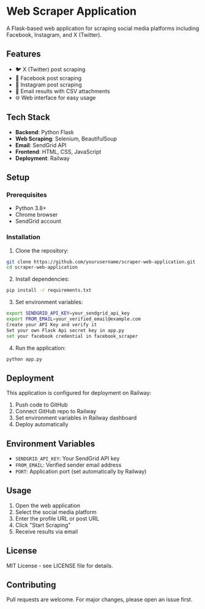 # Web Scraper Application

A Flask-based web application for scraping social media platforms including Facebook, Instagram, and X (Twitter).

## Features

- 🐦 X (Twitter) post scraping
- 📘 Facebook post scraping  
- 📸 Instagram post scraping
- 📧 Email results with CSV attachments
- 🌐 Web interface for easy usage

## Tech Stack

- **Backend**: Python Flask
- **Web Scraping**: Selenium, BeautifulSoup
- **Email**: SendGrid API
- **Frontend**: HTML, CSS, JavaScript
- **Deployment**: Railway

## Setup

### Prerequisites
- Python 3.8+
- Chrome browser
- SendGrid account

### Installation

1. Clone the repository:
```bash
git clone https://github.com/yourusername/scraper-web-application.git
cd scraper-web-application
```

2. Install dependencies:
```bash
pip install -r requirements.txt
```

3. Set environment variables:
```bash
export SENDGRID_API_KEY=your_sendgrid_api_key
export FROM_EMAIL=your_verified_email@example.com
Create your API Key and verify it
Set your own Flask Api secret key in app.py
set your facebook credential in facebook_scraper
```

4. Run the application:
```bash
python app.py
```

## Deployment

This application is configured for deployment on Railway:

1. Push code to GitHub
2. Connect GitHub repo to Railway
3. Set environment variables in Railway dashboard
4. Deploy automatically

## Environment Variables

- `SENDGRID_API_KEY`: Your SendGrid API key
- `FROM_EMAIL`: Verified sender email address
- `PORT`: Application port (set automatically by Railway)

## Usage

1. Open the web application
2. Select the social media platform
3. Enter the profile URL or post URL
4. Click "Start Scraping"
5. Receive results via email

## License

MIT License - see LICENSE file for details.

## Contributing

Pull requests are welcome. For major changes, please open an issue first.
